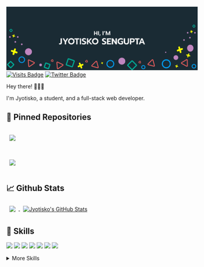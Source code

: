 [![Jyotisko's GitHub Banner](./githubHeader.png)](https://github.com/jyotisko)
[![Visits Badge](https://badges.pufler.dev/visits/jyotisko/jyotisko)](https://github.com/jyotisko)
[![Twitter Badge](https://img.shields.io/badge/Twitter-Profile-informational?style=flat&logo=twitter&logoColor=white&color=1CA2F1)](https://twitter.com/JyotiskoSengup2)

Hey there! 👋👋👋

I'm Jyotisko, a student, and a full-stack web developer. 

## 📌 Pinned Repositories
<a href="https://github.com/jyotisko/fullstack-netflix" style="display: block;">
  <img align="center" style="margin:1rem 0.5rem" src="https://github-readme-stats.vercel.app/api/pin/?username=jyotisko&repo=fullstack-netflix&title_color=ffffff&text_color=c9cacc&icon_color=4AB197&bg_color=1A2B34" />
</a>
<br />
<a href="https://github.com/jyotisko/amazon-clone" style="display: block;">
  <img align="center" style="margin:1rem 0.5rem" src="https://github-readme-stats.vercel.app/api/pin/?username=jyotisko&repo=amazon-clone&title_color=ffffff&text_color=c9cacc&icon_color=4AB197&bg_color=1A2B34" />
</a>

## 📈 Github Stats
<a href="https://github.com/jyotisko">
  <img align="center" style="margin:0.5rem" src="https://github-readme-stats.vercel.app/api/top-langs/?username=jyotisko&hide=html,css&title_color=ffffff&text_color=c9cacc&icon_color=4AB197&bg_color=1A2B34" />
</a>

<a href="https://github.com/jyotisko">
  <img align="center" style="margin:0.5rem" src="https://github-readme-stats.vercel.app/api?username=jyotisko&show_icons=true&line_height=27&count_private=true&title_color=ffffff&text_color=c9cacc&icon_color=4AB097&bg_color=1A2B34" alt="Jyotisko's GitHub Stats" />
</a>

## 💼 Skills
[](https://img.shields.io/badge/Code-React.js-blue?style=flat&logo=react)
![](https://img.shields.io/badge/Code-Redux-blue?style=flat&logo=redux)
![](https://img.shields.io/badge/Code-Javascript-blue?style=flat&logo=javascript)
![](https://img.shields.io/badge/Code-MongoDB-blue?style=flat&logo=mongodb)
![](https://img.shields.io/badge/Code-TypeScript-blue?style=flat&logo=typescript)
![](https://img.shields.io/badge/Code-Node.js-blue?style=flat&logo=node.js)
![](https://img.shields.io/badge/Code-Express-blue?style=flat&logo=express)
![](https://img.shields.io/badge/Code-Python-blue?style=flat&logo=python)

<details>
<summary>More Skills</summary>
![](https://camo.githubusercontent.com/429ab37a4b73d8d98cd82887a9c764ea444bdef45142d82665ff85bfc74d1e3b/68747470733a2f2f696d672e736869656c64732e696f2f62616467652f5374796c652d4353532d696e666f726d6174696f6e616c3f7374796c653d666c6174266c6f676f3d63737333266c6f676f436f6c6f723d776869746526636f6c6f723d344142313937)
![](https://img.shields.io/badge/Style-SCSS-blue?style=flat&logo=sass)
  
![](https://img.shields.io/badge/Tools-NPM-blue?style=flat&logo=npm)
![](https://img.shields.io/badge/Tools-Postman-blue?style=flat&logo=postman)
![](https://img.shields.io/badge/Tools-Netlify-blue?style=flat&logo=netlify)
![](https://img.shields.io/badge/Tools-Heroku-blue?style=flat&logo=heroku)
![](https://img.shields.io/badge/Tools-Vercel-blue?style=flat&logo=vercel)
![](https://img.shields.io/badge/Tools-Github-blue?style=flat&logo=github)
![](https://img.shields.io/badge/Tools-Figma-blue?style=flat&logo=figma)
![](https://camo.githubusercontent.com/34ebaf9e8685f5cc4ad816d5f556851d9e5031b7484ee2f8a93e47e7ffa622d7/68747470733a2f2f696d672e736869656c64732e696f2f62616467652f546f6f6c732d50686f746f73686f702d696e666f726d6174696f6e616c3f7374796c653d666c6174266c6f676f3d41646f62652d50686f746f73686f70266c6f676f436f6c6f723d776869746526636f6c6f723d344142313937)
</details>
